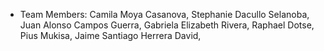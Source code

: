 - Team Members:
  Camila Moya Casanova,
  Stephanie Dacullo Selanoba,
  Juan Alonso Campos Guerra,
  Gabriela Elizabeth Rivera,
  Raphael Dotse,
  Pius Mukisa,
  Jaime Santiago Herrera David,
